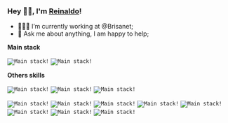 ### Hey 👋🏻, I'm [Reinaldo](#)! 

- 👨🏽‍💻 I’m currently working at @Brisanet;
- 💬 Ask me about anything, I am happy to help;

**Main stack** 

<code>![Main stack!](https://skillicons.dev/icons?i=go)</code>
<code>![Main stack!](https://skillicons.dev/icons?i=postgres)</code>

**Others skills**

<code>![Main stack!](https://skillicons.dev/icons?i=js)</code>
<code>![Main stack!](https://skillicons.dev/icons?i=php)</code>
<code>![Main stack!](https://skillicons.dev/icons?i=python)</code>


<code>![Main stack!](https://skillicons.dev/icons?i=docker)</code>
<code>![Main stack!](https://skillicons.dev/icons?i=k8s)</code>
<code>![Main stack!](https://skillicons.dev/icons?i=rabbitmq)</code>
<code>![Main stack!](https://skillicons.dev/icons?i=kafka)</code>
<code>![Main stack!](https://skillicons.dev/icons?i=aws)</code>
<code>![Main stack!](https://skillicons.dev/icons?i=gcp)</code>
<code>![Main stack!](https://skillicons.dev/icons?i=redis)</code>
<code>![Main stack!](https://skillicons.dev/icons?i=mongodb)</code>

